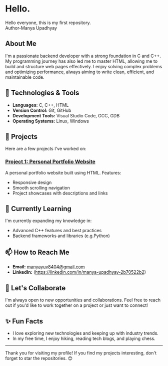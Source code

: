 # Hello.
Hello everyone, this is my first repository.
<br>
Author-Manya Upadhyay
## About Me
I'm a passionate backend developer with a strong foundation in C and C++. My programming journey has also led me to master HTML, allowing me to build and structure web pages effectively. I enjoy solving complex problems and optimizing performance, always aiming to write clean, efficient, and maintainable code.

## 🔧 Technologies & Tools
- **Languages:** C, C++, HTML
- **Version Control:** Git, GitHub
- **Development Tools:** Visual Studio Code, GCC, GDB
- **Operating Systems:** Linux, Windows

## 🔭 Projects
Here are a few projects I've worked on:

### [Project 1: Personal Portfolio Website](https://github.com/manya-upadhyay/portfolio-website)
A personal portfolio website built using HTML. Features:
- Responsive design
- Smooth scrolling navigation
- Project showcases with descriptions and links

## 🌱 Currently Learning
I'm currently expanding my knowledge in:
- Advanced C++ features and best practices
- Backend frameworks and libraries (e.g.Python)

## 📫 How to Reach Me
- **Email:** manyayuv8404@gmail.com
- **LinkedIn:** (https://linkedin.com/in/manya-upadhyay-2b70522b2)

## 🤝 Let's Collaborate
I'm always open to new opportunities and collaborations. Feel free to reach out if you'd like to work together on a project or just want to connect!

## ✨ Fun Facts
- I love exploring new technologies and keeping up with industry trends.
- In my free time, I enjoy hiking, reading tech blogs, and playing chess.

---

Thank you for visiting my profile! If you find my projects interesting, don't forget to star the repositories. 😊
